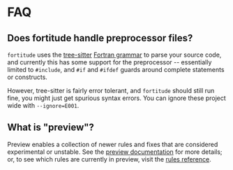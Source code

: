 # FAQ

## Does fortitude handle preprocessor files?

`fortitude` uses the
[tree-sitter](https://tree-sitter.github.io/tree-sitter/) [Fortran
grammar](https://github.com/stadelmanma/tree-sitter-fortran) to parse
your source code, and currently this has some support for the
preprocessor -- essentially limited to `#include`, and `#if` and
`#ifdef` guards around complete statements or constructs.

However, tree-sitter is fairly error tolerant, and `fortitude` should
still run fine, you might just get spurious syntax errors. You can
ignore these project wide with `--ignore=E001`.


## What is "preview"?

Preview enables a collection of newer rules and fixes that are considered experimental or unstable.
See the [preview documentation](preview.md) for more details; or, to see which rules are currently
in preview, visit the [rules reference](rules.md).
